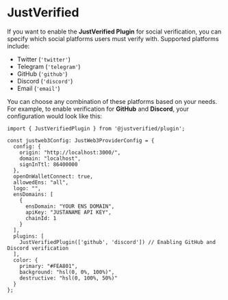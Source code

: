# JustVerified

If you want to enable the **JustVerified Plugin** for social verification, you can specify which social platforms users must verify with. Supported platforms include:

* Twitter (`'twitter'`)
* Telegram (`'telegram'`)
* GitHub (`'github'`)
* Discord (`'discord'`)
* Email (`'email'`)

You can choose any combination of these platforms based on your needs. For example, to enable verification for **GitHub** and **Discord**, your configuration would look like this:

```tsx
import { JustVerifiedPlugin } from '@justverified/plugin';

const justweb3Config: JustWeb3ProviderConfig = {
  config: {
    origin: "http://localhost:3000/",
    domain: "localhost",
    signInTtl: 86400000
  },
  openOnWalletConnect: true,
  allowedEns: "all",
  logo: "",
  ensDomains: [
    {
      ensDomain: "YOUR ENS DOMAIN",
      apiKey: "JUSTANAME API KEY",
      chainId: 1
    }
  ],
  plugins: [
    JustVerifiedPlugin(['github', 'discord']) // Enabling GitHub and Discord verification
  ],
  color: {
    primary: "#FEA801",
    background: "hsl(0, 0%, 100%)",
    destructive: "hsl(0, 100%, 50%)"
  }
};

```

